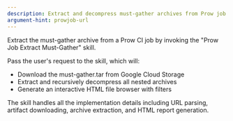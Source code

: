 ```yaml
---
description: Extract and decompress must-gather archives from Prow job artifacts
argument-hint: prowjob-url
---
```


Extract the must-gather archive from a Prow CI job by invoking the "Prow Job Extract Must-Gather" skill.

Pass the user's request to the skill, which will:
- Download the must-gather.tar from Google Cloud Storage
- Extract and recursively decompress all nested archives
- Generate an interactive HTML file browser with filters

The skill handles all the implementation details including URL parsing, artifact downloading, archive extraction, and HTML report generation.
